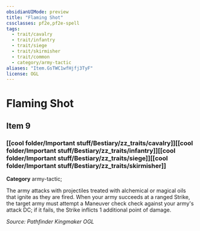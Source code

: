 ```yaml
---
obsidianUIMode: preview
title: "Flaming Shot"
cssclasses: pf2e,pf2e-spell
tags:
  - trait/cavalry
  - trait/infantry
  - trait/siege
  - trait/skirmisher
  - trait/common
  - category/army-tactic
aliases: "Item.GsTWC1wfHjfj3TyF"
license: OGL
---
```

# Flaming Shot
## Item 9
### [[cool folder/Important stuff/Bestiary/zz_traits/cavalry]][[cool folder/Important stuff/Bestiary/zz_traits/infantry]][[cool folder/Important stuff/Bestiary/zz_traits/siege]][[cool folder/Important stuff/Bestiary/zz_traits/skirmisher]]

**Category** army-tactic; 




The army attacks with projectiles treated with alchemical or magical oils that ignite as they are fired. When your army succeeds at a ranged Strike, the target army must attempt a Maneuver check check against your army's attack DC; if it fails, the Strike inflicts 1 additional point of damage.

*Source: Pathfinder Kingmaker*
*OGL*
